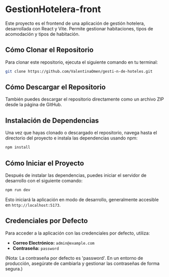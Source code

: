 # GestionHotelera-front

Este proyecto es el frontend de una aplicación de gestión hotelera, desarrollada con React y Vite. Permite gestionar habitaciones, tipos de acomodación y tipos de habitación.

## Cómo Clonar el Repositorio

Para clonar este repositorio, ejecuta el siguiente comando en tu terminal:

```bash
git clone https://github.com/ValentinaOmen/gesti-n-de-hoteles.git
```

## Cómo Descargar el Repositorio

También puedes descargar el repositorio directamente como un archivo ZIP desde la página de GitHub.

## Instalación de Dependencias

Una vez que hayas clonado o descargado el repositorio, navega hasta el directorio del proyecto e instala las dependencias usando npm:

```bash
npm install
```

## Cómo Iniciar el Proyecto

Después de instalar las dependencias, puedes iniciar el servidor de desarrollo con el siguiente comando:

```bash
npm run dev
```

Esto iniciará la aplicación en modo de desarrollo, generalmente accesible en `http://localhost:5173`.

## Credenciales por Defecto

Para acceder a la aplicación con las credenciales por defecto, utiliza:

- **Correo Electrónico:** `admin@example.com`
- **Contraseña:** `password`

(Nota: La contraseña por defecto es 'password'. En un entorno de producción, asegúrate de cambiarla y gestionar las contraseñas de forma segura.)